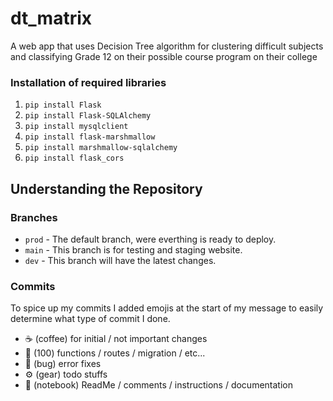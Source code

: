 # dt_matrix
 A web app that uses Decision Tree algorithm for clustering difficult subjects and classifying Grade 12 on their possible course program on their college

### Installation of required libraries
 1. `pip install Flask`
 2. `pip install Flask-SQLAlchemy`
 3. `pip install mysqlclient`
 4. `pip install flask-marshmallow`
 5. `pip install marshmallow-sqlalchemy`
 6. `pip install flask_cors`

## Understanding the Repository
### Branches
- `prod` - The default branch, were everthing is ready to deploy.
- `main` - This branch is for testing and staging website.
- `dev` - This branch will have the latest changes.
### Commits
To spice up my commits I added emojis at the start of my message to easily determine what type of commit I done.
- ☕️ (coffee) for initial / not important changes
- 💯 (100) functions / routes / migration / etc...
- 🐛 (bug) error fixes
- ⚙️ (gear) todo stuffs
- 📓 (notebook) ReadMe / comments / instructions / documentation
